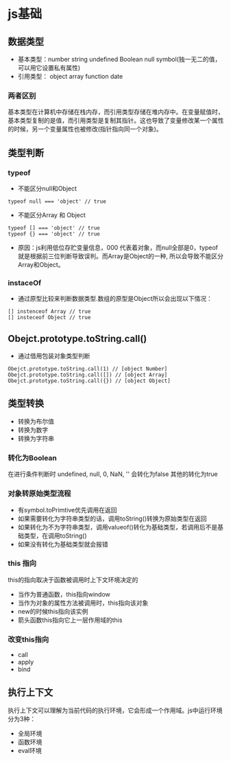 <!--
 * @Author: your name
 * @Date: 2021-03-24 13:42:57
 * @LastEditTime: 2021-03-25 19:11:24
 * @LastEditors: Please set LastEditors
 * @Description: In User Settings Edit
 * @FilePath: /study/happyStudy/others/README.md
-->
# js基础
## 数据类型
 + 基本类型：number string undefined Boolean null symbol(独一无二的值， 可以用它设置私有属性)
 + 引用类型： object array function date
 ### 两者区别
  基本类型在计算机中存储在栈内存，而引用类型存储在堆内存中。在变量赋值时，基本类型复制的是值，而引用类型是复制其指针。这也导致了变量修改某一个属性的时候，另一个变量属性也被修改(指针指向同一个对象)。
## 类型判断
  ### typeof
  + 不能区分null和Object
  ```
  typeof null === 'object' // true
  ```
  + 不能区分Array 和 Object 
  ```
  typeof [] === 'object' // true
  typeof {} === 'object' // true
  ```
  + 原因：js利用低位存贮变量信息，000 代表着对象，而null全部是0，typeof 就是根据前三位判断导致误判。而Array是Object的一种, 所以会导致不能区分Array和Object。
  ### instaceOf
  + 通过原型比较来判断数据类型.数组的原型是Object所以会出现以下情况：
  ```
  [] instenceof Array // true
  [] insteceof Object // true
  ```

  ## Obejct.prototype.toString.call()
+ 通过借用包装对象类型判断
```
Obejct.prototype.toString.call(1) // [object Number]
Obejct.prototype.toString.call([]) // [object Array]
Obejct.prototype.toString.call({}) // [object Object]
```
## 类型转换
+ 转换为布尔值
+ 转换为数字
+ 转换为字符串

### 转化为Boolean
在进行条件判断时 undefined, null, 0, NaN, '' 会转化为false 其他的转化为true

### 对象转原始类型流程

+ 有symbol.toPrimtive优先调用在返回
+ 如果需要转化为字符串类型的话，调用toString()转换为原始类型在返回
+ 如果转化为不为字符串类型，调用valueof()转化为基础类型，若调用后不是基础类型，在调用toString()
+ 如果没有转化为基础类型就会报错

### this 指向
  this的指向取决于函数被调用时上下文环境决定的
+ 当作为普通函数，this指向window
+ 当作为对象的属性方法被调用时，this指向该对象
+ new的时候this指向该实例
+ 箭头函数this指向它上一层作用域的this

### 改变this指向
+ call
+ apply 
+ bind


## 执行上下文
执行上下文可以理解为当前代码的执行环境，它会形成一个作用域。js中运行环境分为3种：
+ 全局环境
+ 函数环境
+ eval环境